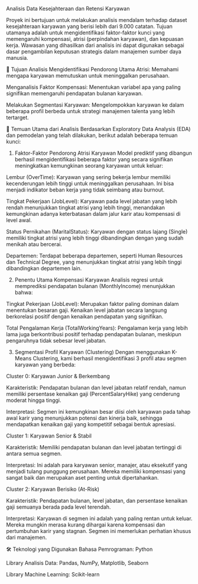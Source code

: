 Analisis Data Kesejahteraan dan Retensi Karyawan

Proyek ini bertujuan untuk melakukan analisis mendalam terhadap dataset kesejahteraan karyawan yang berisi lebih dari 9.000 catatan. Tujuan utamanya adalah untuk mengidentifikasi faktor-faktor kunci yang memengaruhi kompensasi, atrisi (perpindahan karyawan), dan kepuasan kerja. Wawasan yang dihasilkan dari analisis ini dapat digunakan sebagai dasar pengambilan keputusan strategis dalam manajemen sumber daya manusia.

🎯 Tujuan Analisis
Mengidentifikasi Pendorong Utama Atrisi: Memahami mengapa karyawan memutuskan untuk meninggalkan perusahaan.

Menganalisis Faktor Kompensasi: Menentukan variabel apa yang paling signifikan memengaruhi pendapatan bulanan karyawan.

Melakukan Segmentasi Karyawan: Mengelompokkan karyawan ke dalam beberapa profil berbeda untuk strategi manajemen talenta yang lebih tertarget.

🔑 Temuan Utama dari Analisis
Berdasarkan Exploratory Data Analysis (EDA) dan pemodelan yang telah dilakukan, berikut adalah beberapa temuan kunci:

1. Faktor-Faktor Pendorong Atrisi Karyawan
Model prediktif yang dibangun berhasil mengidentifikasi beberapa faktor yang secara signifikan meningkatkan kemungkinan seorang karyawan untuk keluar:

Lembur (OverTime): Karyawan yang sering bekerja lembur memiliki kecenderungan lebih tinggi untuk meninggalkan perusahaan. Ini bisa menjadi indikator beban kerja yang tidak seimbang atau burnout.

Tingkat Pekerjaan (JobLevel): Karyawan pada level jabatan yang lebih rendah menunjukkan tingkat atrisi yang lebih tinggi, menandakan kemungkinan adanya keterbatasan dalam jalur karir atau kompensasi di level awal.

Status Pernikahan (MaritalStatus): Karyawan dengan status lajang (Single) memiliki tingkat atrisi yang lebih tinggi dibandingkan dengan yang sudah menikah atau bercerai.

Departemen: Terdapat beberapa departemen, seperti Human Resources dan Technical Degree, yang menunjukkan tingkat atrisi yang lebih tinggi dibandingkan departemen lain.

2. Penentu Utama Kompensasi Karyawan
Analisis regresi untuk memprediksi pendapatan bulanan (MonthlyIncome) menunjukkan bahwa:

Tingkat Pekerjaan (JobLevel): Merupakan faktor paling dominan dalam menentukan besaran gaji. Kenaikan level jabatan secara langsung berkorelasi positif dengan kenaikan pendapatan yang signifikan.

Total Pengalaman Kerja (TotalWorkingYears): Pengalaman kerja yang lebih lama juga berkontribusi positif terhadap pendapatan bulanan, meskipun pengaruhnya tidak sebesar level jabatan.

3. Segmentasi Profil Karyawan (Clustering)
Dengan menggunakan K-Means Clustering, kami berhasil mengidentifikasi 3 profil atau segmen karyawan yang berbeda:

Cluster 0: Karyawan Junior & Berkembang

Karakteristik: Pendapatan bulanan dan level jabatan relatif rendah, namun memiliki persentase kenaikan gaji (PercentSalaryHike) yang cenderung moderat hingga tinggi.

Interpretasi: Segmen ini kemungkinan besar diisi oleh karyawan pada tahap awal karir yang menunjukkan potensi dan kinerja baik, sehingga mendapatkan kenaikan gaji yang kompetitif sebagai bentuk apresiasi.

Cluster 1: Karyawan Senior & Stabil

Karakteristik: Memiliki pendapatan bulanan dan level jabatan tertinggi di antara semua segmen.

Interpretasi: Ini adalah para karyawan senior, manajer, atau eksekutif yang menjadi tulang punggung perusahaan. Mereka memiliki kompensasi yang sangat baik dan merupakan aset penting untuk dipertahankan.

Cluster 2: Karyawan Berisiko (At-Risk)

Karakteristik: Pendapatan bulanan, level jabatan, dan persentase kenaikan gaji semuanya berada pada level terendah.

Interpretasi: Karyawan di segmen ini adalah yang paling rentan untuk keluar. Mereka mungkin merasa kurang dihargai karena kompensasi dan pertumbuhan karir yang stagnan. Segmen ini memerlukan perhatian khusus dari manajemen.

🛠️ Teknologi yang Digunakan
Bahasa Pemrograman: Python

Library Analisis Data: Pandas, NumPy, Matplotlib, Seaborn

Library Machine Learning: Scikit-learn